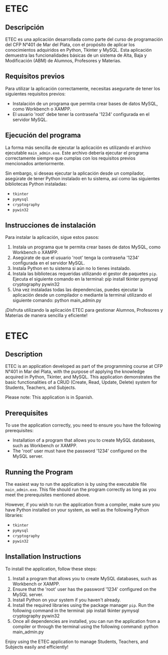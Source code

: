 # ETEC

## Descripción
ETEC es una aplicación desarrollada como parte del curso de programación del CFP N°401 de Mar del Plata, con el propósito de aplicar los conocimientos adquiridos en Python, Tkinter y MySQL. Esta aplicación demuestra las funcionalidades básicas de un sistema de Alta, Baja y Modificación (ABM) de Alumnos, Profesores y Materias.

## Requisitos previos
Para utilizar la aplicación correctamente, necesitas asegurarte de tener los siguientes requisitos previos:

- Instalación de un programa que permita crear bases de datos MySQL, como Workbench o XAMPP.
- El usuario 'root' debe tener la contraseña '1234' configurada en el servidor MySQL.

## Ejecución del programa
La forma más sencilla de ejecutar la aplicación es utilizando el archivo ejecutable `main_admin.exe`. Este archivo debería ejecutar el programa correctamente siempre que cumplas con los requisitos previos mencionados anteriormente.

Sin embargo, si deseas ejecutar la aplicación desde un compilador, asegúrate de tener Python instalado en tu sistema, así como las siguientes bibliotecas Python instaladas:

- `tkinter`
- `pymysql`
- `cryptography`
- `pywin32`

## Instrucciones de instalación
Para instalar la aplicación, sigue estos pasos:

1. Instala un programa que te permita crear bases de datos MySQL, como Workbench o XAMPP.
2. Asegúrate de que el usuario 'root' tenga la contraseña '1234' configurada en el servidor MySQL.
3. Instala Python en tu sistema si aún no lo tienes instalado.
4. Instala las bibliotecas requeridas utilizando el gestor de paquetes `pip`. Ejecuta el siguiente comando en la terminal: pip install tkinter pymysql cryptography pywin32
5. Una vez instaladas todas las dependencias, puedes ejecutar la aplicación desde un compilador o mediante la terminal utilizando el siguiente comando: python main_admin.py


¡Disfruta utilizando la aplicación ETEC para gestionar Alumnos, Profesores y Materias de manera sencilla y eficiente!


# ETEC

## Description
ETEC is an application developed as part of the programming course at CFP N°401 in Mar del Plata, with the purpose of applying the knowledge acquired in Python, Tkinter, and MySQL. This application demonstrates the basic functionalities of a CRUD (Create, Read, Update, Delete) system for Students, Teachers, and Subjects.

Please note: This application is in Spanish.

## Prerequisites
To use the application correctly, you need to ensure you have the following prerequisites:

- Installation of a program that allows you to create MySQL databases, such as Workbench or XAMPP.
- The 'root' user must have the password '1234' configured on the MySQL server.

## Running the Program
The easiest way to run the application is by using the executable file `main_admin.exe`. This file should run the program correctly as long as you meet the prerequisites mentioned above.

However, if you wish to run the application from a compiler, make sure you have Python installed on your system, as well as the following Python libraries:

- `tkinter`
- `pymysql`
- `cryptography`
- `pywin32`

## Installation Instructions
To install the application, follow these steps:

1. Install a program that allows you to create MySQL databases, such as Workbench or XAMPP.
2. Ensure that the 'root' user has the password '1234' configured on the MySQL server.
3. Install Python on your system if you haven't already.
4. Install the required libraries using the package manager `pip`. Run the following command in the terminal: pip install tkinter pymysql cryptography pywin32
5. Once all dependencies are installed, you can run the application from a compiler or through the terminal using the following command: python main_admin.py


Enjoy using the ETEC application to manage Students, Teachers, and Subjects easily and efficiently!



